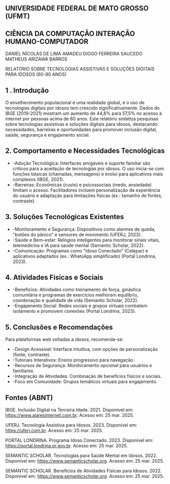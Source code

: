 ## UNIVERSIDADE FEDERAL DE MATO GROSSO (UFMT)

## CIÊNCIA DA COMPUTAÇÃO INTERAÇÃO HUMANO-COMPUTADOR

DANIEL NÍCOLAS DE LIMA AMADEU DIOGO FERREIRA SAUCEDO MATHEUS ARIZAWA BARROS

RELATÓRIO SOBRE TECNOLOGIAS ASSISTIVAS E SOLUÇÕES DIGITAIS PARA IDOSOS (60-80 ANOS)

## 1 . Introdução

O envelhecimento populacional é uma realidade global, e o uso de tecnologias digitais por  idosos  tem  crescido  significativamente.  Dados  do  IBGE  (2019-2021)  mostram  um aumento  de  44,8%  para  57,5%  no  acesso  à  internet  por  pessoas  acima  de  60  anos.  Este relatório  sintetiza  pesquisas  sobre  tecnologias  assistivas  e  soluções  digitais  para  idosos, destacando  necessidades,  barreiras  e  oportunidades  para  promover  inclusão digital, saúde, segurança e engajamento social.

## 2. Comportamento e Necessidades Tecnológicas

- -Adoção  Tecnológica:  Interfaces  amigáveis  e  suporte  familiar  são  críticos  para  a aceitação de tecnologias por idosos. O uso inicia-se com funções básicas (chamadas, mensagens) e evolui para aplicativos mais complexos (IBGE, 2021).
- -Barreiras:  Econômicas  (custo)  e  psicossociais  (medo,  ansiedade) limitam o acesso. Facilitadores  incluem  personalização  da  experiência  do  usuário  e  adaptação  para limitações físicas (ex.: tamanho de fontes, contraste).

## 3. Soluções Tecnológicas Existentes

- -Monitoramento  e  Segurança:  Dispositivos  como  alarmes  de  queda,  "botões  do pânico" e sensores de movimento (UFERJ, 2023).
- -Saúde e Bem-estar: Relógios inteligentes para monitorar sinais vitais, telemedicina e IA para saúde mental (Semantic Scholar, 2022).
- -Comunicação: Programas como "Idoso Conectado" (Celepar) e aplicativos adaptados (ex.: WhatsApp simplificado) (Portal Londrina, 2023).

## 4. Atividades Físicas e Sociais

- -Benefícios: Atividades como treinamento de força, ginástica comunitária e programas de  exercícios  melhoram  equilíbrio,  coordenação  e  qualidade  de  vida  (Semantic Scholar, 2022).
- -Engajamento  Social: Redes  sociais e grupos virtuais combatem  isolamento  e promovem conexões (Portal Londrina, 2023).

## 5. Conclusões e Recomendações

Para plataformas web voltadas a idosos, recomenda-se:

- -Design Acessível: Interface intuitiva, com opções de personalização (fonte, contraste).
- -Tutoriais Interativos: Ensino progressivo para navegação.
- -Recursos de Segurança: Monitoramento opcional para usuários e familiares.
- -Integração de Atividades: Combinação de benefícios físicos e sociais.
- -Foco em Comunidade: Grupos temáticos virtuais para engajamento.

## Fontes (ABNT)

IBGE. Inclusão Digital na Terceira Idade. 2021. Disponível em: https://www.alaresinternet.com.br. Acesso em: 25 mar. 2025.

UFERJ. Tecnologia Assistiva para Idosos. 2023. Disponível em: https://uferj.com.br. Acesso em: 25 mar. 2025.

PORTAL  LONDRINA.  Programa  Idoso  Conectado.  2023.  Disponível  em:  https://portal.londrina.pr.gov.br. Acesso em: 25 mar. 2025.

SEMANTIC SCHOLAR. Tecnologias para Saúde Mental em Idosos. 2022. Disponível em: https://www.semanticscholar.org. Acesso em: 25 mar. 2025.

SEMANTIC SCHOLAR. Benefícios de Atividades Físicas para Idosos. 2022. Disponível em: https://www.semanticscholar.org. Acesso em: 25 mar. 2025.